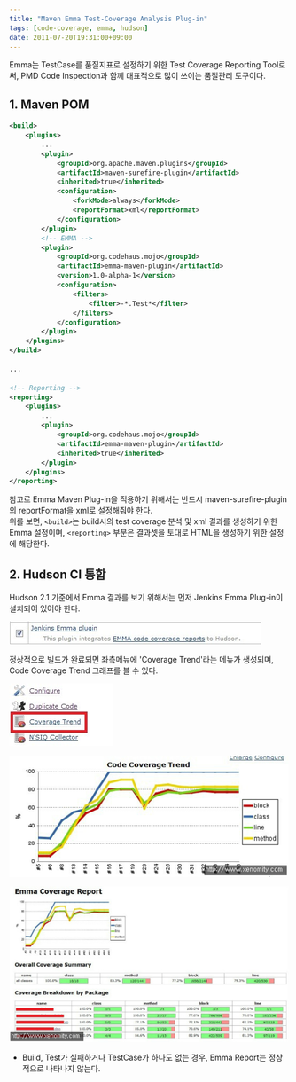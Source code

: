 ```yaml
---
title: "Maven Emma Test-Coverage Analysis Plug-in"
tags: [code-coverage, emma, hudson]
date: 2011-07-20T19:31:00+09:00
---
```


Emma는 TestCase를 품질지표로 설정하기 위한 Test Coverage Reporting Tool로써, PMD Code Inspection과 함께 대표적으로 많이 쓰이는 품질관리 도구이다.

## 1. Maven POM
```xml
<build>
    <plugins>
        ...
        <plugin>
            <groupId>org.apache.maven.plugins</groupId>
            <artifactId>maven-surefire-plugin</artifactId>
            <inherited>true</inherited>
            <configuration>
                <forkMode>always</forkMode>
                <reportFormat>xml</reportFormat>
            </configuration>
        </plugin>
        <!-- EMMA -->
        <plugin>
            <groupId>org.codehaus.mojo</groupId>
            <artifactId>emma-maven-plugin</artifactId>
            <version>1.0-alpha-1</version>
            <configuration>
                <filters>
                    <filter>-*.Test*</filter>
                </filters>
            </configuration>
        </plugin>
    </plugins>
</build>
 
...
 
<!-- Reporting -->
<reporting>
    <plugins>
        ...
        <plugin>
            <groupId>org.codehaus.mojo</groupId>
            <artifactId>emma-maven-plugin</artifactId>
            <inherited>true</inherited>
        </plugin>
    </plugins>
</reporting>
```
  
참고로 Emma Maven Plug-in을 적용하기 위해서는 반드시 maven-surefire-plugin의 reportFormat을 xml로 설정해줘야 한다.  
위를 보면, `<build>`는 build시의 test coverage 분석 및 xml 결과를 생성하기 위한 Emma 설정이며, `<reporting>` 부분은 결과셋을 토대로 HTML을 생성하기 위한 설정에 해당한다.  
  
  

## 2. Hudson CI 통합
Hudson 2.1 기준에서 Emma 결과를 보기 위해서는 먼저 Jenkins Emma Plug-in이 설치되어 있어야 한다.  

![step 1](/assets/image/2011-07-20-201108202028.jpg)
  
정상적으로 빌드가 완료되면 좌측메뉴에 'Coverage Trend'라는 메뉴가 생성되며, Code Coverage Trend 그래프를 볼 수 있다.  

![step 2](/assets/image/2011-07-20-201108202101.jpg)

![step 3](/assets/image/2011-07-20-201108202102.jpg)

![step 4](/assets/image/2011-07-20-201108202103.jpg)
  

  
* Build, Test가 실패하거나 TestCase가 하나도 없는 경우, Emma Report는 정상적으로 나타나지 않는다.
